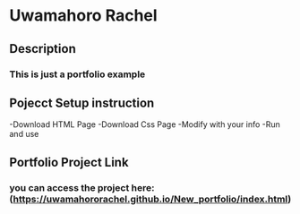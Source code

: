 # Uwamahoro Rachel
## Description
### This is just a portfolio example 
## Pojecct Setup instruction
-Download HTML Page 
-Download Css Page
-Modify with your info
-Run and use 

## Portfolio Project Link
### you can access the project here: (https://uwamahororachel.github.io/New_portfolio/index.html)
